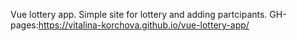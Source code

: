 Vue lottery app. Simple site for lottery and adding partcipants.
GH-pages:https://vitalina-korchova.github.io/vue-lottery-app/
